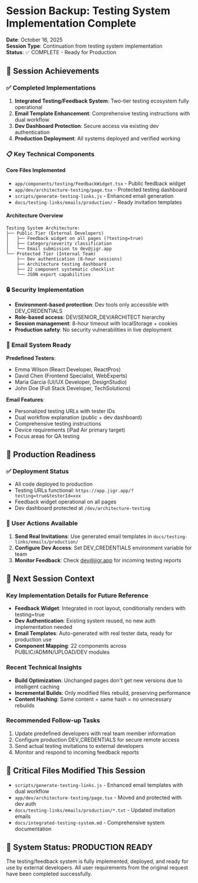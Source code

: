# Session Backup: Testing System Implementation Complete
**Date**: October 16, 2025  
**Session Type**: Continuation from testing system implementation  
**Status**: ✅ COMPLETE - Ready for Production

## 🎯 Session Achievements

### ✅ Completed Implementations
1. **Integrated Testing/Feedback System**: Two-tier testing ecosystem fully operational
2. **Email Template Enhancement**: Comprehensive testing instructions with dual workflow
3. **Dev Dashboard Protection**: Secure access via existing dev authentication
4. **Production Deployment**: All systems deployed and verified working

### 📋 Key Technical Components

#### Core Files Implemented
- `app/components/testing/FeedbackWidget.tsx` - Public feedback widget
- `app/dev/architecture-testing/page.tsx` - Protected testing dashboard  
- `scripts/generate-testing-links.js` - Enhanced email generation
- `docs/testing-links/emails/production/` - Ready invitation templates

#### Architecture Overview
```
Testing System Architecture:
├── Public Tier (External Developers)
│   ├── Feedback widget on all pages (?testing=true)
│   ├── Category/severity classification
│   └── Email submission to dev@jigr.app
└── Protected Tier (Internal Team)
    ├── Dev authentication (8-hour sessions)
    ├── Architecture testing dashboard
    ├── 22 component systematic checklist
    └── JSON export capabilities
```

### 🔒 Security Implementation
- **Environment-based protection**: Dev tools only accessible with DEV_CREDENTIALS
- **Role-based access**: DEV/SENIOR_DEV/ARCHITECT hierarchy
- **Session management**: 8-hour timeout with localStorage + cookies
- **Production safety**: No security vulnerabilities in live deployment

### 📧 Email System Ready
**Predefined Testers**:
- Emma Wilson (React Developer, ReactPros)
- David Chen (Frontend Specialist, WebExperts) 
- Maria Garcia (UI/UX Developer, DesignStudio)
- John Doe (Full Stack Developer, TechSolutions)

**Email Features**:
- Personalized testing URLs with tester IDs
- Dual workflow explanation (public + dev dashboard)
- Comprehensive testing instructions
- Device requirements (iPad Air primary target)
- Focus areas for QA testing

## 🚀 Production Readiness

### ✅ Deployment Status
- All code deployed to production
- Testing URLs functional: `https://app.jigr.app/?testing=true&testerId=xxx`
- Feedback widget operational on all pages
- Dev dashboard protected at `/dev/architecture-testing`

### 📝 User Actions Available
1. **Send Real Invitations**: Use generated email templates in `docs/testing-links/emails/production/`
2. **Configure Dev Access**: Set DEV_CREDENTIALS environment variable for team
3. **Monitor Feedback**: Check dev@jigr.app for incoming testing reports

## 🔄 Next Session Context

### Key Implementation Details for Future Reference
- **Feedback Widget**: Integrated in root layout, conditionally renders with testing=true
- **Dev Authentication**: Existing system reused, no new auth implementation needed
- **Email Templates**: Auto-generated with real tester data, ready for production use
- **Component Mapping**: 22 components across PUBLIC/ADMIN/UPLOAD/DEV modules

### Recent Technical Insights
- **Build Optimization**: Unchanged pages don't get new versions due to intelligent caching
- **Incremental Builds**: Only modified files rebuild, preserving performance
- **Content Hashing**: Same content = same hash = no unnecessary rebuilds

### Recommended Follow-up Tasks
1. Update predefined developers with real team member information
2. Configure production DEV_CREDENTIALS for secure remote access
3. Send actual testing invitations to external developers
4. Monitor and respond to incoming feedback reports

## 📂 Critical Files Modified This Session
- `scripts/generate-testing-links.js` - Enhanced email templates with dual workflow
- `app/dev/architecture-testing/page.tsx` - Moved and protected with dev auth
- `docs/testing-links/emails/production/*.txt` - Updated invitation emails
- `docs/integrated-testing-system.md` - Comprehensive system documentation

## 🎉 System Status: PRODUCTION READY
The testing/feedback system is fully implemented, deployed, and ready for use by external developers. All user requirements from the original request have been completed successfully.